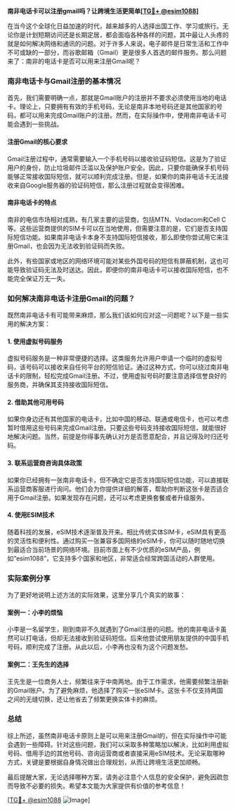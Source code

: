 **南非电话卡可以注册gmail吗？让跨境生活更简单[[TG💪+ @esim1088](https://t.me/s/esim1088)]**

在当今这个全球化日益加速的时代，越来越多的人选择出国工作、学习或旅行。无论你是计划短期访问还是长期定居，都会面临各种各样的问题，其中最让人头疼的就是如何解决网络和通讯的问题。对于许多人来说，电子邮件是日常生活和工作中不可或缺的一部分，而谷歌邮箱（Gmail）更是很多人首选的邮件服务。那么问题来了：南非的电话卡是否可以用来注册Gmail呢？

### 南非电话卡与Gmail注册的基本情况

首先，我们需要明确一点，那就是Gmail账户的注册并不要求必须使用当地的电话卡。理论上，只要拥有有效的手机号码，无论是南非本地号码还是其他国家的号码，都可以用来完成Gmail账户的注册。然而，在实际操作中，使用南非电话卡可能会遇到一些挑战。

#### 注册Gmail的核心要求

Gmail注册过程中，通常需要输入一个手机号码以接收验证码短信。这是为了验证用户的身份，防止垃圾邮件泛滥以及保护账户安全。因此，只要你能确保手机号码能够正常接收国际短信，就可以顺利完成注册。但是，如果你的南非电话卡无法接收来自Google服务器的验证码短信，那么注册过程就会变得困难。

#### 南非电话卡的特点

南非的电信市场相对成熟，有几家主要的运营商，包括MTN、Vodacom和Cell C等。这些运营商提供的SIM卡可以在当地使用，但需要注意的是，它们是否支持国际短信功能。如果南非电话卡本身不支持国际短信接收，那么即使你尝试用它来注册Gmail，也会因为无法收到验证码而失败。

此外，有些国家或地区的网络环境可能对某些外国号码的短信有屏蔽机制，这也可能导致验证码无法及时送达。因此，即便你的南非电话卡可以接收国际短信，也不能完全保证万无一失。

### 如何解决南非电话卡注册Gmail的问题？

既然南非电话卡有可能带来麻烦，那么我们该如何应对这一问题呢？以下是一些实用的解决方案：

#### 1. 使用虚拟号码服务

虚拟号码服务是一种非常便捷的选择。这类服务允许用户申请一个临时的虚拟号码，该号码可以接收来自任何平台的短信验证。通过这种方式，你可以绕过南非电话卡的限制，轻松完成Gmail注册。不过，使用虚拟号码时要注意选择信誉良好的服务商，并确保其支持接收国际短信。

#### 2. 借助其他可用号码

如果你身边还有其他国家的电话卡，比如中国的移动、联通或电信卡，也可以考虑暂时借用这些号码来完成Gmail注册。只要这些号码支持接收国际短信，就能很好地解决问题。当然，前提是你得事先确认对方是否愿意配合，并且记得及时归还号码。

#### 3. 联系运营商咨询具体政策

如果你已经拥有一张南非电话卡，但不确定它是否支持国际短信功能，可以直接联系运营商客服进行询问。他们会为你提供详细的解答，帮助你判断这张卡是否适合用于Gmail注册。如果发现存在问题，还可以考虑更换套餐或者升级服务。

#### 4. 使用ESIM技术

随着科技的发展，eSIM技术逐渐普及开来。相比传统实体SIM卡，eSIM具有更高的灵活性和便利性。通过购买一张兼容多国网络的eSIM卡，你可以随时随地切换到最适合当前场景的网络环境。目前市面上有不少优质的eSIM产品，例如“esim1088”，它支持多个国家和地区，非常适合经常跨国活动的人群使用。

### 实际案例分享

为了更好地说明上述方法的实际效果，这里分享几个真实的故事：

#### 案例一：小李的烦恼

小李是一名留学生，刚到南非不久就遇到了Gmail注册的问题。他的南非电话卡虽然可以打电话，但却无法接收到验证码短信。后来他尝试使用朋友提供的中国手机号码，顺利完成了注册。从此以后，小李再也没有为这个问题发愁。

#### 案例二：王先生的选择

王先生是一位商务人士，频繁往来于中南两地。由于工作需求，他需要频繁注册新的Gmail账户。为了避免麻烦，他选择了购买一张eSIM卡。这张卡不仅支持两国之间的无缝切换，还让他省去了频繁更换实体卡的麻烦。

### 总结

综上所述，虽然南非电话卡原则上是可以用来注册Gmail的，但在实际操作中可能会遇到一些障碍。针对这些问题，我们可以采取多种策略加以解决，比如利用虚拟号码、借用手边的其他号码、咨询运营商或者直接采用eSIM技术。无论采取哪种方式，关键是要根据自身情况做出合理规划，从而让跨境生活更加顺畅。

最后提醒大家，无论选择哪种方案，请务必注意个人信息的安全保护，避免因疏忽而导致不必要的损失。希望本文能为大家提供有价值的参考信息！

[[TG💪+ @esim1088](https://t.me/s/esim1088) ![Image](https://i.postimg.cc/4NQfJmqS/Snipaste-2025-05-13-00-14-12.png)]